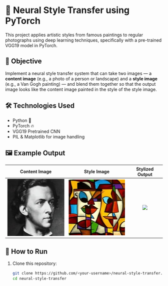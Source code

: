 # 🎨 Neural Style Transfer using PyTorch

This project applies artistic styles from famous paintings to regular photographs using deep learning techniques, specifically with a pre-trained VGG19 model in PyTorch.

## 📌 Objective

Implement a neural style transfer system that can take two images — a **content image** (e.g., a photo of a person or landscape) and a **style image** (e.g., a Van Gogh painting) — and blend them together so that the output image looks like the content image painted in the style of the style image.

## 🛠️ Technologies Used

- Python 🐍
- PyTorch 🔥
- VGG19 Pretrained CNN
- PIL & Matplotlib for image handling

## 🖼️ Example Output

**Content Image** | **Style Image** | **Stylized Output**
:----------------:|:--------------:|:------------------:
<img src="content.jpg" width="200"/> | <img src="style.jpg" width="200"/> | <img src="output.jpg" width="200"/>

## 🚀 How to Run

1. Clone this repository:
   ```bash
   git clone https://github.com/<your-username>/neural-style-transfer.git
   cd neural-style-transfer
